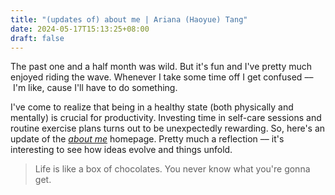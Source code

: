 ```yaml
---
title: "(updates of) about me | Ariana (Haoyue) Tang"
date: 2024-05-17T15:13:25+08:00
draft: false
---
```


The past one and a half month was wild. But it's fun and I've pretty much enjoyed riding the wave. Whenever I take some time off I get confused –– I'm like, cause I'll have to do something.

I've come to realize that being in a healthy state (both physically and mentally) is crucial for productivity. Investing time in self-care sessions and routine exercise plans turns out to be unexpectedly rewarding. So, here's an update of the [*about me*](/posts/pinned) homepage. Pretty much a reflection –– it's interesting to see how ideas evolve and things unfold.

> Life is like a box of chocolates. You never know what you're gonna get.
